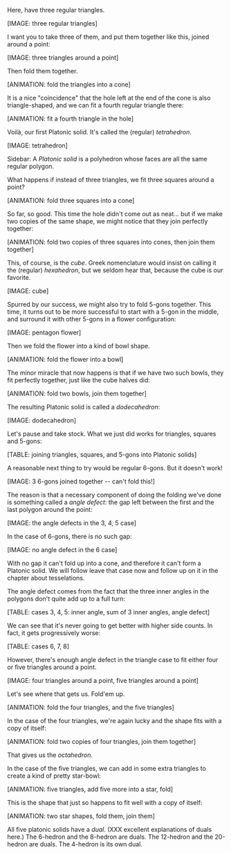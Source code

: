 Here, have three regular triangles.

[IMAGE: three regular triangles]

I want you to take three of them, and put them together like this, joined around a point:

[IMAGE: three triangles around a point]

Then fold them together.

[ANIMATION: fold the triangles into a cone]

It is a nice "coincidence" that the hole left at the end of the cone is also triangle-shaped, and we can fit a fourth regular triangle there:

[ANIMATION: fit a fourth triangle in the hole]

Voilà, our first Platonic solid. It's called the (regular) _tetrahedron_.

[IMAGE: tetrahedron]

Sidebar: A _Platonic solid_ is a polyhedron whose faces are all the same regular polygon.

What happens if instead of three triangles, we fit three squares around a point?

[ANIMATION: fold three squares into a cone]

So far, so good. This time the hole didn't come out as neat... but if we make two copies of the same shape, we might notice that they join perfectly together:

[ANIMATION: fold two copies of three squares into cones, then join them together]

This, of course, is the _cube_. Greek nomenclature would insist on calling it the (regular) _hexahedron_, but we seldom hear that, because the cube is our favorite.

[IMAGE: cube]

Spurred by our success, we might also try to fold 5-gons together. This time, it turns out to be more successful to start with a 5-gon in the middle, and surround it with other 5-gons in a flower configuration:

[IMAGE: pentagon flower]

Then we fold the flower into a kind of bowl shape.

[ANIMATION: fold the flower into a bowl]

The minor miracle that now happens is that if we have two such bowls, they fit perfectly together, just like the cube halves did:

[ANIMATION: fold two bowls, join them together]

The resulting Platonic solid is called a *dodecahedron*:

[IMAGE: dodecahedron]

Let's pause and take stock. What we just did works for triangles, squares and 5-gons:

[TABLE: joining triangles, squares, and 5-gons into Platonic solids]

A reasonable next thing to try would be regular 6-gons. But it doesn't work!

[IMAGE: 3 6-gons joined together -- can't fold this!]

The reason is that a necessary component of doing the folding we've done is something called a *angle defect*: the gap left between the first and the last polygon around the point:

[IMAGE: the angle defects in the 3, 4, 5 case]

In the case of 6-gons, there is no such gap:

[IMAGE: no angle defect in the 6 case]

With no gap it can't fold up into a cone, and therefore it can't form a Platonic solid. We will follow leave that case now and follow up on it in the chapter about tesselations.

The angle defect comes from the fact that the three inner angles in the polygons don't quite add up to a full turn:

[TABLE: cases 3, 4, 5: inner angle, sum of 3 inner angles, angle defect]

We can see that it's never going to get better with higher side counts. In fact, it gets progressively worse:

[TABLE: cases 6, 7, 8]

However, there's enough angle defect in the triangle case to fit either four or five triangles around a point.

[IMAGE: four triangles around a point, five triangles around a point]

Let's see where that gets us. Fold'em up.

[ANIMATION: fold the four triangles, and the five triangles]

In the case of the four triangles, we're again lucky and the shape fits with a copy of itself:

[ANIMATION: fold two copies of four triangles, join them together]

That gives us the *octahedron*.

In the case of the five triangles, we can add in some extra triangles to create a kind of pretty star-bowl:

[ANIMATION: five triangles, add five more into a star, fold]

This is the shape that just so happens to fit well with a copy of itself:

[ANIMATION: two star shapes, fold them, join them]

All five platonic solids have a *dual*. (XXX excellent explanations of duals here.) The 6-hedron and the 8-hedron are duals. The 12-hedron and the 20-hedron are duals. The 4-hedron is its own dual. 
